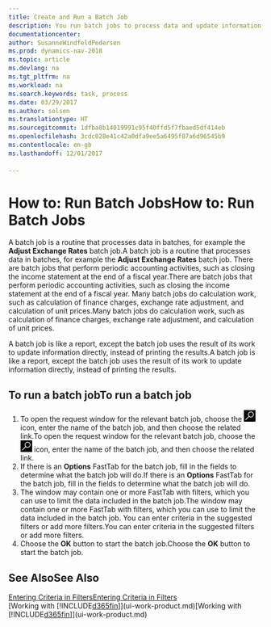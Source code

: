 ```yaml
---
title: Create and Run a Batch Job
description: You run batch jobs to process data and update information, for example, to do periodic accounting activities, or to do calculations.
documentationcenter: 
author: SusanneWindfeldPedersen
ms.prod: dynamics-nav-2018
ms.topic: article
ms.devlang: na
ms.tgt_pltfrm: na
ms.workload: na
ms.search.keywords: task, process
ms.date: 03/29/2017
ms.author: solsen
ms.translationtype: HT
ms.sourcegitcommit: 1dfba8b14019991c95f40ffd5f7fbaed5df414eb
ms.openlocfilehash: 3cdc028e41c42a0dfa9ee5a6495f87a6d96545b9
ms.contentlocale: en-gb
ms.lasthandoff: 12/01/2017

---
```

# <a name="how-to-run-batch-jobs"></a><span data-ttu-id="72021-103">How to: Run Batch Jobs</span><span class="sxs-lookup"><span data-stu-id="72021-103">How to: Run Batch Jobs</span></span>
<span data-ttu-id="72021-104">A batch job is a routine that processes data in batches, for example the **Adjust Exchange Rates** batch job.</span><span class="sxs-lookup"><span data-stu-id="72021-104">A batch job is a routine that processes data in batches, for example the **Adjust Exchange Rates** batch job.</span></span> <span data-ttu-id="72021-105">There are batch jobs that perform periodic accounting activities, such as closing the income statement at the end of a fiscal year.</span><span class="sxs-lookup"><span data-stu-id="72021-105">There are batch jobs that perform periodic accounting activities, such as closing the income statement at the end of a fiscal year.</span></span> <span data-ttu-id="72021-106">Many batch jobs do calculation work, such as calculation of finance charges, exchange rate adjustment, and calculation of unit prices.</span><span class="sxs-lookup"><span data-stu-id="72021-106">Many batch jobs do calculation work, such as calculation of finance charges, exchange rate adjustment, and calculation of unit prices.</span></span>

<span data-ttu-id="72021-107">A batch job is like a report, except the batch job uses the result of its work to update information directly, instead of printing the results.</span><span class="sxs-lookup"><span data-stu-id="72021-107">A batch job is like a report, except the batch job uses the result of its work to update information directly, instead of printing the results.</span></span>

## <a name="to-run-a-batch-job"></a><span data-ttu-id="72021-108">To run a batch job</span><span class="sxs-lookup"><span data-stu-id="72021-108">To run a batch job</span></span>
1. <span data-ttu-id="72021-109">To open the request window for the relevant batch job, choose the ![Search for Page or Report](media/ui-search/search_small.png "Search for Page or Report icon") icon, enter the name of the batch job, and then choose the related link.</span><span class="sxs-lookup"><span data-stu-id="72021-109">To open the request window for the relevant batch job, choose the ![Search for Page or Report](media/ui-search/search_small.png "Search for Page or Report icon") icon, enter the name of the batch job, and then choose the related link.</span></span>
2. <span data-ttu-id="72021-110">If there is an **Options** FastTab for the batch job, fill in the fields to determine what the batch job will do.</span><span class="sxs-lookup"><span data-stu-id="72021-110">If there is an **Options** FastTab for the batch job, fill in the fields to determine what the batch job will do.</span></span>
3. <span data-ttu-id="72021-111">The window may contain one or more FastTab with filters, which you can use to limit the data included in the batch job.</span><span class="sxs-lookup"><span data-stu-id="72021-111">The window may contain one or more FastTab with filters, which you can use to limit the data included in the batch job.</span></span> <span data-ttu-id="72021-112">You can enter criteria in the suggested filters or add more filters.</span><span class="sxs-lookup"><span data-stu-id="72021-112">You can enter criteria in the suggested filters or add more filters.</span></span>
4. <span data-ttu-id="72021-113">Choose the **OK** button to start the batch job.</span><span class="sxs-lookup"><span data-stu-id="72021-113">Choose the **OK** button to start the batch job.</span></span>

## <a name="see-also"></a><span data-ttu-id="72021-114">See Also</span><span class="sxs-lookup"><span data-stu-id="72021-114">See Also</span></span>
[<span data-ttu-id="72021-115">Entering Criteria in Filters</span><span class="sxs-lookup"><span data-stu-id="72021-115">Entering Criteria in Filters</span></span>](ui-enter-criteria-filters.md)  
<span data-ttu-id="72021-116">[Working with [!INCLUDE[d365fin](includes/d365fin_md.md)]](ui-work-product.md)</span><span class="sxs-lookup"><span data-stu-id="72021-116">[Working with [!INCLUDE[d365fin](includes/d365fin_md.md)]](ui-work-product.md)</span></span>

